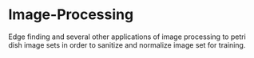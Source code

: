 # Image-Processing
Edge finding and several other applications of image processing to petri dish image sets in order to sanitize and normalize image set for training. 
